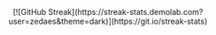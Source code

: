 <div align="center">
  [![GitHub Streak](https://streak-stats.demolab.com?user=zedaes&theme=dark)](https://git.io/streak-stats)
</div>
